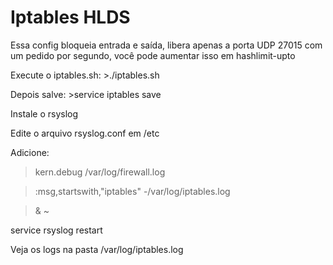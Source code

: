 # Iptables HLDS

Essa config bloqueia entrada e saída, libera apenas a porta UDP 27015 com um pedido por segundo, você pode aumentar isso em hashlimit-upto

Execute o iptables.sh: >./iptables.sh

Depois salve: >service iptables save

Instale o rsyslog

Edite o arquivo rsyslog.conf em /etc

Adicione:

>kern.debug                        /var/log/firewall.log

>:msg,startswith,"iptables" -/var/log/iptables.log

>& ~

service rsyslog restart

Veja os logs na pasta /var/log/iptables.log
